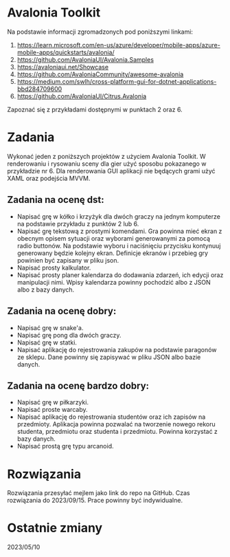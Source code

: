 # Avalonia Toolkit

Na podstawie informacji zgromadzonych pod poniższymi linkami:

1. https://learn.microsoft.com/en-us/azure/developer/mobile-apps/azure-mobile-apps/quickstarts/avalonia/
2. https://github.com/AvaloniaUI/Avalonia.Samples
3. https://avaloniaui.net/Showcase
4. https://github.com/AvaloniaCommunity/awesome-avalonia
5. https://medium.com/swlh/cross-platform-gui-for-dotnet-applications-bbd284709600
6. https://github.com/AvaloniaUI/Citrus.Avalonia

Zapoznać się z przykładami dostępnymi w punktach 2 oraz 6.

# Zadania

Wykonać jeden z poniższych projektów z użyciem Avalonia Toolkit. W renderowaniu i rysowaniu sceny dla gier użyć sposobu pokazanego w przykładzie nr 6. Dla renderowania GUI aplikacji nie będących grami użyć XAML oraz podejścia MVVM.

## Zadania na ocenę dst:

* Napisać grę w kółko i krzyżyk dla dwóch graczy na jednym komputerze na podstawie przykładu z punktów 2 lub 6.
* Napisać grę tekstową z prostymi komendami. Gra powinna mieć ekran z obecnym opisem sytuacji oraz wyborami generowanymi za pomocą radio buttonów. Na podstawie wyboru i naciśnięciu przycisku kontynuuj generowany będzie kolejny ekran. Definicje ekranów i przebieg gry powinien być zapisany w pliku json.
* Napisać prosty kalkulator.
* Napisać prosty planer kalendarza do dodawania zdarzeń, ich edycji oraz manipulacji nimi. Wpisy kalendarza powinny pochodzić albo z JSON albo z bazy danych.

## Zadania na ocenę dobry:
* Napisać grę w snake'a.
* Napisać grę pong dla dwóch graczy.
* Napisać grę w statki.
* Napisać aplikację do rejestrowania zakupów na podstawie paragonów ze sklepu. Dane powinny się zapisywać w pliku JSON albo bazie danych.

## Zadania na ocenę bardzo dobry:
* Napisać grę w piłkarzyki.
* Napisać proste warcaby.
* Napisać aplikację do rejestrowania studentów oraz ich zapisów na przedmioty. Aplikacja powinna pozwalać na tworzenie nowego rekoru studenta, przedmiotu oraz studenta i przedmiotu. Powinna korzystać z bazy danych.
* Napisać prostą grę typu arcanoid.

# Rozwiązania

Rozwiązania przesyłać mejlem jako link do repo na GitHub.
Czas rozwiązania do 2023/09/15. 
Prace powinny być indywidualne.

# Ostatnie zmiany
2023/05/10

